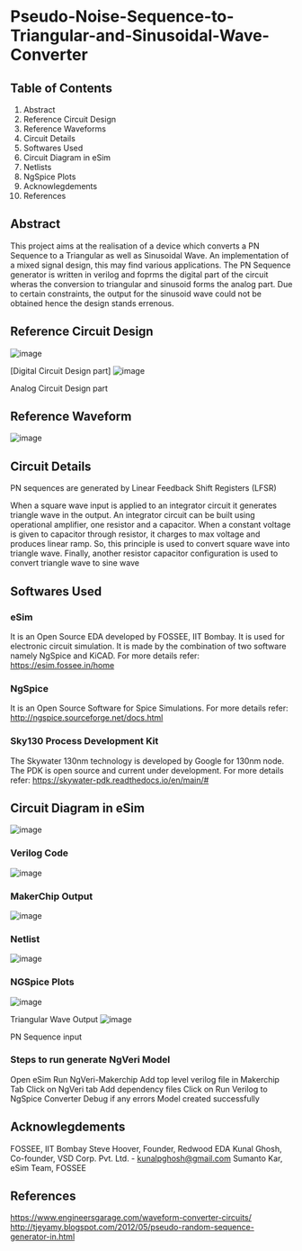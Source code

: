 # Pseudo-Noise-Sequence-to-Triangular-and-Sinusoidal-Wave-Converter
## Table of Contents
1. Abstract 
2. Reference Circuit Design
3. Reference Waveforms
4. Circuit Details
5. Softwares Used
6. Circuit Diagram in eSim
7. Netlists
8. NgSpice Plots
9. Acknowlegdements
10. References
##  Abstract
This project aims at the realisation of a device which converts a PN Sequence to a Triangular as well as Sinusoidal Wave. An implementation of a mixed signal design, this may find various applications. The PN Sequence generator is written in verilog and foprms the digital part of the circuit wheras the conversion to triangular and sinusoid forms the analog part. Due to certain constraints, the output for the sinusoid wave could not be obtained hence the design stands errenous.
## Reference Circuit Design
![image](https://user-images.githubusercontent.com/67062356/194713623-ecf67077-c2d1-4375-8712-71fecaea58f2.png)

[Digital Circuit Design part]
![image](https://user-images.githubusercontent.com/67062356/194713644-b55bddd1-6d21-4c40-a66a-5605b8f0f4e7.png)

Analog Circuit Design part
## Reference Waveform
![image](https://user-images.githubusercontent.com/67062356/194713703-96e84045-1c3e-4be2-8ecd-29b54bb35e35.png)

## Circuit Details
PN sequences are generated by Linear Feedback Shift Registers (LFSR)

When a square wave input is applied to an integrator circuit it generates triangle wave in the output. An integrator circuit can be built using operational amplifier, one resistor and a capacitor. When a constant voltage is given to capacitor through resistor, it charges to max voltage and produces linear ramp. So, this principle is used to convert square wave into triangle wave. Finally, another resistor capacitor configuration is used to convert triangle wave to sine wave
## Softwares Used
### eSim
It is an Open Source EDA developed by FOSSEE, IIT Bombay. It is used for electronic circuit simulation. It is made by the combination of two software namely NgSpice and KiCAD.
For more details refer:
https://esim.fossee.in/home

### NgSpice
It is an Open Source Software for Spice Simulations. For more details refer:
http://ngspice.sourceforge.net/docs.html

### Sky130 Process Development Kit
The Skywater 130nm technology is developed by Google for 130nm node. The PDK is open source and current under development.
For more details refer:
https://skywater-pdk.readthedocs.io/en/main/#
## Circuit Diagram in eSim
![image](https://user-images.githubusercontent.com/67062356/194713981-c4075dd3-745a-4a6f-b0c2-770409b8bb9b.png)

### Verilog Code
![image](https://user-images.githubusercontent.com/67062356/194714127-270a2025-8f15-40fd-babe-b0df42129650.png)

### MakerChip Output
![image](https://user-images.githubusercontent.com/67062356/194714163-9c70828b-7646-4696-b768-dd03ac7e0ea1.png)

### Netlist
![image](https://user-images.githubusercontent.com/67062356/194714192-03556dbb-87f4-4439-8434-246879264ae3.png)

### NGSpice Plots
![image](https://user-images.githubusercontent.com/67062356/194714497-2709d933-ad76-464d-8e6b-1522d25e8f75.png)

Triangular Wave Output
![image](https://user-images.githubusercontent.com/67062356/194714527-2b2383e5-5def-43ad-962b-69f942be29ea.png)

PN Sequence input
### Steps to run generate NgVeri Model
Open eSim
Run NgVeri-Makerchip
Add top level verilog file in Makerchip Tab
Click on NgVeri tab
Add dependency files
Click on Run Verilog to NgSpice Converter
Debug if any errors
Model created successfully
## Acknowlegdements
FOSSEE, IIT Bombay
Steve Hoover, Founder, Redwood EDA
Kunal Ghosh, Co-founder, VSD Corp. Pvt. Ltd. - kunalpghosh@gmail.com
Sumanto Kar, eSim Team, FOSSEE

##	References
https://www.engineersgarage.com/waveform-converter-circuits/
http://tjeyamy.blogspot.com/2012/05/pseudo-random-sequence-generator-in.html
